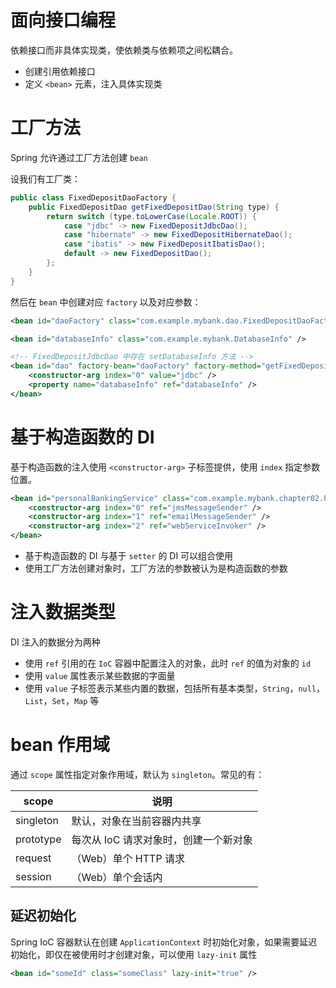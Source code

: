 # 面向接口编程

依赖接口而非具体实现类，使依赖类与依赖项之间松耦合。
- 创建引用依赖接口
- 定义 `<bean>` 元素，注入具体实现类
# 工厂方法

Spring 允许通过工厂方法创建 `bean`

设我们有工厂类：

```java
public class FixedDepositDaoFactory {
    public FixedDepositDao getFixedDepositDao(String type) {
        return switch (type.toLowerCase(Locale.ROOT)) {
            case "jdbc" -> new FixedDepositJdbcDao();
            case "hibernate" -> new FixedDepositHibernateDao();
            case "ibatis" -> new FixedDepositIbatisDao();
            default -> new FixedDepositDao();
        };
    }
}
```

然后在 `bean` 中创建对应 `factory` 以及对应参数：

```xml
<bean id="daoFactory" class="com.example.mybank.dao.FixedDepositDaoFactory" />

<bean id="databaseInfo" class="com.example.mybank.DatabaseInfo" />

<!-- FixedDepositJdbcDao 中存在 setDatabaseInfo 方法 -->
<bean id="dao" factory-bean="daoFactory" factory-method="getFixedDepositDao">
    <constructor-arg index="0" value="jdbc" />
    <property name="databaseInfo" ref="databaseInfo" />
</bean>
```
# 基于构造函数的 DI

基于构造函数的注入使用 `<constructor-arg>` 子标签提供，使用 `index` 指定参数位置。

```xml
<bean id="personalBankingService" class="com.example.mybank.chapter02.PersonalBankingService">
    <constructor-arg index="0" ref="jmsMessageSender" />
    <constructor-arg index="1" ref="emailMessageSender" />
    <constructor-arg index="2" ref="webServiceInvoker" />
</bean>
```

- 基于构造函数的 DI 与基于 `setter` 的 DI 可以组合使用
- 使用工厂方法创建对象时，工厂方法的参数被认为是构造函数的参数
# 注入数据类型

DI 注入的数据分为两种
- 使用 `ref` 引用的在 `IoC` 容器中配置注入的对象，此时 `ref` 的值为对象的 `id`
- 使用 `value` 属性表示某些数据的字面量
- 使用 `value` 子标签表示某些内置的数据，包括所有基本类型，`String`，`null`，`List`，`Set`，`Map` 等
# bean 作用域

通过 `scope` 属性指定对象作用域，默认为 `singleton`。常见的有：

| scope     | 说明                    |
| --------- | --------------------- |
| singleton | 默认，对象在当前容器内共享         |
| prototype | 每次从 IoC 请求对象时，创建一个新对象 |
| request   | （Web）单个 HTTP 请求       |
| session   | （Web）单个会话内            |
## 延迟初始化

Spring IoC 容器默认在创建 `ApplicationContext` 时初始化对象，如果需要延迟初始化，即仅在被使用时才创建对象，可以使用 `lazy-init` 属性

```xml
<bean id="someId" class="someClass" lazy-init="true" />
```